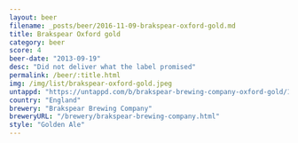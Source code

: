 ```yaml
---
layout: beer
filename: _posts/beer/2016-11-09-brakspear-oxford-gold.md
title: Brakspear Oxford gold
category: beer
score: 4
beer-date: "2013-09-19"
desc: "Did not deliver what the label promised"
permalink: /beer/:title.html
img: /img/list/brakspear-oxford-gold.jpeg
untappd: "https://untappd.com/b/brakspear-brewing-company-oxford-gold/14933"
country: "England"
brewery: "Brakspear Brewing Company"
breweryURL: "/brewery/brakspear-brewing-company.html"
style: "Golden Ale"
---
```

